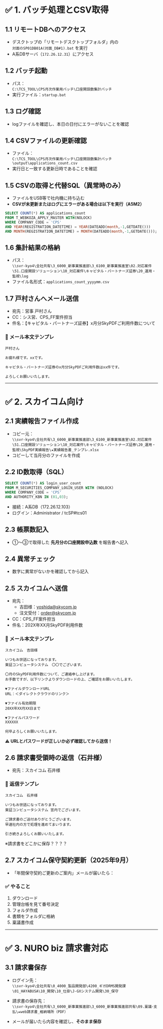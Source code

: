 # ✅ 1. バッチ処理とCSV取得

## 1.1 リモートDBへのアクセス
- デスクトップの「リモートデスクトップフォルダ」内の  
  `対面のSP01DB01A(対面_DB#1).bat` を実行  
- A系DBサーバ（`172.26.12.31`）にアクセス

## 1.2 バッチ起動
- パス：  
  `C:\TCS_TOOL\CPS月次作業用バッチ\口座開設数集計バッチ`
- 実行ファイル：`startup.bat`

## 1.3 ログ確認
- logファイルを確認し、本日の日付にエラーがないことを確認

## 1.4 CSVファイルの更新確認
- ファイル：  
  `C:\TCS_TOOL\CPS月次作業用バッチ\口座開設数集計バッチ\output\applications_count.csv`
- 実行日と一致する更新日時であることを確認

## 1.5 CSVの取得と代替SQL（異常時のみ）

- ファイルをUSB等で社内機に持ち込む
- **CSVが未更新またはログにエラーがある場合は以下を実行（A5M2）**

```sql
SELECT COUNT(*) AS applications_count
FROM T_WEBKOZA_APPLY_MASTER WITH(NOLOCK)
WHERE COMPANY_CODE = 'CPS'
AND YEAR(REGISTRATION_DATETIME) = YEAR(DATEADD(month,-1,GETDATE()))
AND MONTH(REGISTRATION_DATETIME) = MONTH(DATEADD(month,-1,GETDATE()));
```

## 1.6 集計結果の格納
- パス：  
  `\\svr-kyo4\全社共有\3_6000_新事業推進部\3_6100_新事業推進室\02.対応案件\51.口座開設ソリューション\10_対応案件\キャピタル・パートナーズ証券\20_運用・監視\log`
- ファイル名形式：`applications_count_yyyymm.csv`

## 1.7 戸村さんへメール送信

- 宛先：営事 戸村さん  
- CC：シス営、CPS_FF案件担当  
- 件名：【キャピタル・パートナーズ証券】x月分SkyPDFご利用件数について

### 📧 メール本文テンプレ

```
戸村さん

お疲れ様です。xxです。

キャピタル・パートナーズ証券のx月分SkyPDFご利用件数はxx件です。

よろしくお願いいたします。
```

---

# ✅ 2. スカイコム向け

## 2.1 実績報告ファイル作成

- コピー元：  
  `\\svr-kyo4\全社共有\3_6000_新事業推進部\3_6100_新事業推進室\02.対応案件\51.口座開設ソリューション\10_対応案件\キャピタル・パートナーズ証券\20_運用・監視\SkyPDF実績報告\★実績報告書_テンプレ.xlsx`
- コピーして当月分のファイルを作成

## 2.2 ID数取得（SQL）

```sql
SELECT COUNT(*) AS login_user_count
FROM M_SECURITIES_COMPANY_LOGIN_USER WITH (NOLOCK)
WHERE COMPANY_CODE = 'CPS'
AND AUTHORITY_KBN IN (01,03);
```

- 接続：A系DB（172.26.12.103）  
- ログイン：Administrator / tcSP#tcs01

## 2.3 帳票数記入
- ①〜③で取得した **先月分の口座開設申込数** を報告書へ記入

## 2.4 異常チェック
- 数字に異常がないかを確認してから記入

## 2.5 スカイコムへ送信

- 宛先：  
  - 吉田様：yoshida@skycom.jp  
  - 注文受付：order@skycom.jp  
- CC：CPS_FF案件担当  
- 件名：202X年XX月SkyPDF利用件数

### 📧 メール本文テンプレ

```
スカイコム　吉田様

いつもお世話になっております。
東証コンピュータシステム　〇〇でございます。

〇月のSkyPDF利用件数について、ご連絡申し上げます。
お手数ですが、以下リンクよりダウンロードの上、ご確認をお願いいたします。

▼ファイルダウンロードURL  
URL：＜ダイレクトクラウドのリンク＞

▼ファイル有効期限  
20XX年XX月XX日まで

▼ファイルパスワード  
XXXXXX

何卒よろしくお願いいたします。
```

⚠️ **URLとパスワードが正しいか必ず確認してから送信！**

## 2.6 請求書受領時の返信（石井様）

- 宛先：スカイコム 石井様

### 📧 返信テンプレ

```
スカイコム　石井様

いつもお世話になっております。
東証コンピュータシステム 宮内でございます。

ご請求書のご送付ありがとうございます。
早速社内の方で処理を進めてまいります。

引き続きよろしくお願いいたします。
```

※請求書をどこかに保存？？？？

## 2.7 スカイコム保守契約更新（2025年9月）

- 「年間保守契約ご更新のご案内」メールが届いたら：

### ✅ やること

1. ダウンロード  
2. 管理台帳を見て番号決定  
3. フォルダ作成  
4. 書類をフォルダに格納  
5. 稟議書作成

---

# ✅ 3. NURO biz 請求書対応

## 3.1 請求書保存

- ログイン先：  
  `\\svr-kyo4\全社共有\0_4000_製品開発部\4200_ギガDRMS開発課\01_HAYABUSA\10_開発\10_仕掛\J-GXシステム開発\30_保守`

- 請求書の保存先：  
  `\\svr-kyo4\全社共有\3_6000_新事業推進部\3_6000_新事業推進部共有\09.稟議･支払\★web請求書_格納場所（PDF）`

- メールが届いたら内容を確認し、**そのまま保存**
